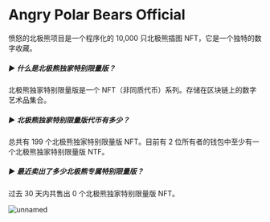 # Angry Polar Bears Official

愤怒的北极熊项目是一个程序化的 10,000 只北极熊插图 NFT，它是一个独特的数字收藏。

##### ▶ 什么是北极熊独家特别限量版？

北极熊独家特别限量版是一个 NFT（非同质代币）系列。存储在区块链上的数字艺术品集合。

##### ▶ 北极熊独家特别限量版代币有多少？

总共有 199 个北极熊独家特别限量版 NFT。目前有 2 位所有者的钱包中至少有一个北极熊独家特别限量版 NTF。

##### ▶ 最近卖出了多少北极熊专属特别限量版？

过去 30 天内共售出 0 个北极熊独家特别限量版 NFT。

![unnamed](unnamed.png)
